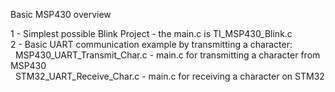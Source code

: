 Basic MSP430 overview

1 - Simplest possible Blink Project - the main.c is TI_MSP430_Blink.c<br>
2 - Basic UART communication example by transmitting a character: <br>
&nbsp;&nbsp;MSP430_UART_Transmit_Char.c - main.c for transmitting a character from MSP430<br>
&nbsp;&nbsp;STM32_UART_Receive_Char.c - main.c for receiving a character on STM32<br>

